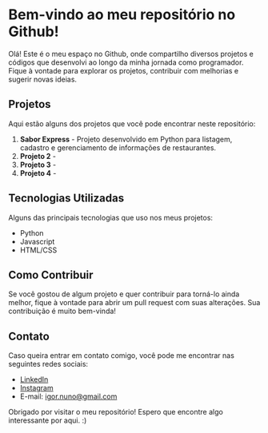 # Bem-vindo ao meu repositório no Github!

Olá! Este é o meu espaço no Github, onde compartilho diversos projetos e códigos que desenvolvi ao longo da minha jornada como programador. Fique à vontade para explorar os projetos, contribuir com melhorias e sugerir novas ideias.

## Projetos

Aqui estão alguns dos projetos que você pode encontrar neste repositório:

1. **Sabor Express** - Projeto desenvolvido em Python para listagem, cadastro e gerenciamento de informações de restaurantes.
2. **Projeto 2** -
3. **Projeto 3** - 
4. **Projeto 4** -

## Tecnologias Utilizadas

Alguns das principais tecnologias que uso nos meus projetos:

- Python
- Javascript
- HTML/CSS

## Como Contribuir

Se você gostou de algum projeto e quer contribuir para torná-lo ainda melhor, fique à vontade para abrir um pull request com suas alterações. Sua contribuição é muito bem-vinda!

## Contato

Caso queira entrar em contato comigo, você pode me encontrar nas seguintes redes sociais:

- [LinkedIn](https://www.linkedin.com/in/igor-nuno/)
- [Instagram](wwww.instagram.com/gornuno/)
- E-mail: igor.nuno@gmail.com

Obrigado por visitar o meu repositório! Espero que encontre algo interessante por aqui. :)
